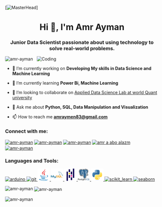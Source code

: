 [![MasterHead](https://indoanalytica.com/static/images/data-science-2.gif)]
<h1 align="center">Hi 👋, I'm Amr Ayman</h1>
<h3 align="center">Junior Data Scientist passionate about using technology to solve real-world problems.</h3>
<img align="right" alt="Coding" width="400" src="https://media.tenor.com/pMYQAlYxa80AAAAC/coding.gif">

<p align="left"> <img src="https://komarev.com/ghpvc/?username=amr-ayman&label=Profile%20views&color=0e75b6&style=flat" alt="amr-ayman" /> </p>

- 🔭 I’m currently working on **Developing My skills in Data Science and Machine Learning**

- 🌱 I’m currently learning **Power Bi, Machine Learning**

- 👯 I’m looking to collaborate on [Applied Data Science Lab at world Quant university](https://learn.wqu.edu/my-path/courses/010)

- 💬 Ask me about **Python, SQL, Data Manipulation and Visualization**

- 📫 How to reach me **amraymen83@gmail.com**

<h3 align="left">Connect with me:</h3>
<p align="left">
<a href="https://twitter.com/Amr_Ayman62" target="blank"><img align="center" src="https://raw.githubusercontent.com/rahuldkjain/github-profile-readme-generator/master/src/images/icons/Social/twitter.svg" alt="amr-ayman" height="30" width="40" /></a>
<a href="https://linkedin.com/in/amr-ayman" target="blank"><img align="center" src="https://raw.githubusercontent.com/rahuldkjain/github-profile-readme-generator/master/src/images/icons/Social/linked-in-alt.svg" alt="amr-ayman" height="30" width="40" /></a>
<a href="https://kaggle.com/amr-ayman" target="blank"><img align="center" src="https://raw.githubusercontent.com/rahuldkjain/github-profile-readme-generator/master/src/images/icons/Social/kaggle.svg" alt="amr-ayman" height="30" width="40" /></a>
<a href="https://fb.com/amr a abo alazm" target="blank"><img align="center" src="https://raw.githubusercontent.com/rahuldkjain/github-profile-readme-generator/master/src/images/icons/Social/facebook.svg" alt="amr a abo alazm" height="30" width="40" /></a>
<a href="https://www.hackerrank.com/amraymen83" target="blank"><img align="center" src="https://raw.githubusercontent.com/rahuldkjain/github-profile-readme-generator/master/src/images/icons/Social/hackerrank.svg" alt="amr-ayman" height="30" width="40" /></a>
</p>

<h3 align="left">Languages and Tools:</h3>
<p align="left"> <a href="https://www.arduino.cc/" target="_blank" rel="noreferrer"> <img src="https://cdn.worldvectorlogo.com/logos/arduino-1.svg" alt="arduino" width="40" height="40"/> </a> <a href="https://git-scm.com/" target="_blank" rel="noreferrer"> <img src="https://www.vectorlogo.zone/logos/git-scm/git-scm-icon.svg" alt="git" width="40" height="40"/> </a> <a href="https://www.java.com" target="_blank" rel="noreferrer"> <img src="https://raw.githubusercontent.com/devicons/devicon/master/icons/java/java-original.svg" alt="java" width="40" height="40"/> </a> <a href="https://www.mysql.com/" target="_blank" rel="noreferrer"> <img src="https://raw.githubusercontent.com/devicons/devicon/master/icons/mysql/mysql-original-wordmark.svg" alt="mysql" width="40" height="40"/> </a> <a href="https://pandas.pydata.org/" target="_blank" rel="noreferrer"> <img src="https://raw.githubusercontent.com/devicons/devicon/2ae2a900d2f041da66e950e4d48052658d850630/icons/pandas/pandas-original.svg" alt="pandas" width="40" height="40"/> </a> <a href="https://www.postgresql.org" target="_blank" rel="noreferrer"> <img src="https://raw.githubusercontent.com/devicons/devicon/master/icons/postgresql/postgresql-original-wordmark.svg" alt="postgresql" width="40" height="40"/> </a> <a href="https://www.python.org" target="_blank" rel="noreferrer"> <img src="https://raw.githubusercontent.com/devicons/devicon/master/icons/python/python-original.svg" alt="python" width="40" height="40"/> </a> <a href="https://scikit-learn.org/" target="_blank" rel="noreferrer"> <img src="https://upload.wikimedia.org/wikipedia/commons/0/05/Scikit_learn_logo_small.svg" alt="scikit_learn" width="40" height="40"/> </a> <a href="https://seaborn.pydata.org/" target="_blank" rel="noreferrer"> <img src="https://seaborn.pydata.org/_images/logo-mark-lightbg.svg" alt="seaborn" width="40" height="40"/> </a> </p>

<p><img align="left" src="https://github-readme-stats.vercel.app/api/top-langs?username=amr-ayman&show_icons=true&locale=en&layout=compact" alt="amr-ayman" /></p>

<p>&nbsp;<img align="center" src="https://github-readme-stats.vercel.app/api?username=amr-ayman&show_icons=true&locale=en" alt="amr-ayman" /></p>

<p><img align="center" src="https://github-readme-streak-stats.herokuapp.com/?user=amr-ayman&" alt="amr-ayman" /></p>
